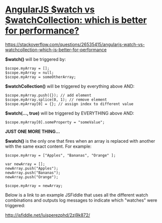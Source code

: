 # [AngularJS $watch vs $watchCollection: which is better for performance?](https://stackoverflow.com/questions/26535415/angularjs-watch-vs-watchcollection-which-is-better-for-performance)

 https://stackoverflow.com/questions/26535415/angularjs-watch-vs-watchcollection-which-is-better-for-performance

**$watch()** will be triggered by:

```
$scope.myArray = [];
$scope.myArray = null;
$scope.myArray = someOtherArray;
```

**$watchCollection()** will be triggered by everything above AND:

```
$scope.myArray.push({}); // add element
$scope.myArray.splice(0, 1); // remove element
$scope.myArray[0] = {}; // assign index to different value
```

**$watch(..., true)** will be triggered by EVERYTHING above AND:

```
$scope.myArray[0].someProperty = "someValue";
```

**JUST ONE MORE THING...**

**$watch()** is the only one that fires when an array is replaced with another with the same exact content. For example:

```
$scope.myArray = ["Apples", "Bananas", "Orange" ];

var newArray = [];
newArray.push("Apples");
newArray.push("Bananas");
newArray.push("Orange");

$scope.myArray = newArray;
```

Below is a link to an example JSFiddle that uses all the different watch combinations and outputs log messages to indicate which "watches" were triggered:

<http://jsfiddle.net/luisperezphd/2zj9k872/>